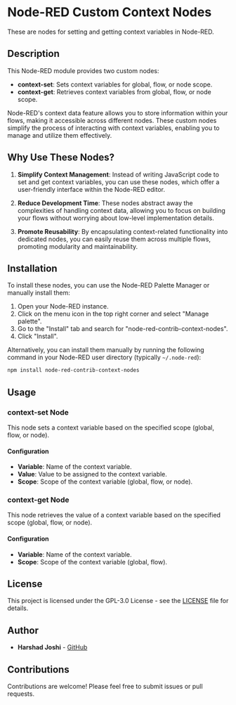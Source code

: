 # Node-RED Custom Context Nodes

These are nodes for setting and getting context variables in Node-RED.

## Description

This Node-RED module provides two custom nodes:

- **context-set**: Sets context variables for global, flow, or node scope.
- **context-get**: Retrieves context variables from global, flow, or node scope.

Node-RED's context data feature allows you to store information within your flows, making it accessible across different nodes. These custom nodes simplify the process of interacting with context variables, enabling you to manage and utilize them effectively.

## Why Use These Nodes?

1. **Simplify Context Management**: Instead of writing JavaScript code to set and get context variables, you can use these nodes, which offer a user-friendly interface within the Node-RED editor.

2. **Reduce Development Time**: These nodes abstract away the complexities of handling context data, allowing you to focus on building your flows without worrying about low-level implementation details.

3. **Promote Reusability**: By encapsulating context-related functionality into dedicated nodes, you can easily reuse them across multiple flows, promoting modularity and maintainability.

## Installation

To install these nodes, you can use the Node-RED Palette Manager or manually install them:

1. Open your Node-RED instance.
2. Click on the menu icon in the top right corner and select "Manage palette".
3. Go to the "Install" tab and search for "node-red-contrib-context-nodes".
4. Click "Install".

Alternatively, you can install them manually by running the following command in your Node-RED user directory (typically `~/.node-red`):

```bash
npm install node-red-contrib-context-nodes
```

## Usage

### context-set Node

This node sets a context variable based on the specified scope (global, flow, or node).

#### Configuration
- **Variable**: Name of the context variable.
- **Value**: Value to be assigned to the context variable.
- **Scope**: Scope of the context variable (global, flow, or node).

### context-get Node

This node retrieves the value of a context variable based on the specified scope (global, flow, or node).

#### Configuration
- **Variable**: Name of the context variable.
- **Scope**: Scope of the context variable (global, flow).

## License

This project is licensed under the GPL-3.0 License - see the [LICENSE](LICENSE) file for details.

## Author

- **Harshad Joshi** - [GitHub](https://github.com/hj91)

## Contributions

Contributions are welcome! Please feel free to submit issues or pull requests.
